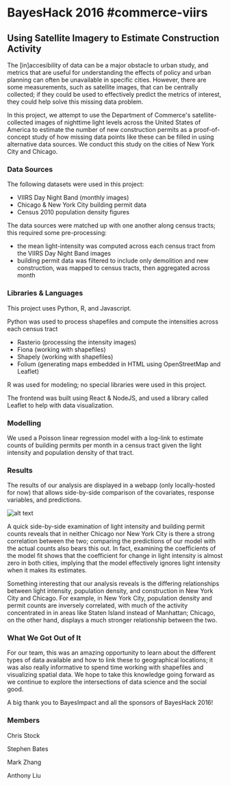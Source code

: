 BayesHack 2016 #commerce-viirs
======================

## Using Satellite Imagery to Estimate Construction Activity
The [in]accesibility of data can be a major obstacle to urban study, and
metrics that are useful for understanding the effects of policy and urban
planning can often be unavailable in specific cities. However, there are some
measurements, such as satellite images, that can be centrally collected; if
they could be used to effectively predict the metrics of interest, they could
help solve this missing data problem.

In this project, we attempt to use the Department of Commerce's
satellite-collected images of nighttime light levels across the United States
of America to estimate the number of new construction permits as a
proof-of-concept study of how missing data points like these can be filled in
using alternative data sources. We conduct this study on the cities of New York
City and Chicago.

### Data Sources
The following datasets were used in this project:
* VIIRS Day Night Band (monthly images)
* Chicago & New York City building permit data
* Census 2010 population density figures

The data sources were matched up with one another along census tracts; this
required some pre-processing:
* the mean light-intensity was computed across each census tract from the VIIRS Day Night Band images
* building permit data was filtered to include only demolition and new construction, was mapped to census tracts, then aggregated across month

### Libraries & Languages
This project uses Python, R, and Javascript.

Python was used to process shapefiles and compute the intensities across each census tract
* Rasterio (processing the intensity images)
* Fiona (working with shapefiles)
* Shapely (working with shapefiles)
* Folium (generating maps embedded in HTML using OpenStreetMap and Leaflet)

R was used for modeling; no special libraries were used in this project.

The frontend was built using React & NodeJS, and used a library called Leaflet
to help with data visualization.

### Modelling
We used a Poisson linear regression model with a log-link to estimate counts of
building permits per month in a census tract given the light intensity and 
population density of that tract.

### Results
The results of our analysis are displayed in a webapp (only locally-hosted
for now) that allows side-by-side comparison of the covariates, response
variables, and predictions.

![alt text](https://github.com/tliu30/commerce_viirs_hack/blob/tony-version/img/bayeshack.jpg?raw=true "Screenshot")

A quick side-by-side examination of light intensity and building permit counts
reveals that in neither Chicago nor New York City is there a strong correlation
between the two; comparing the predictions of our model with the actual counts
also bears this out. In fact, examining the coefficients of the model fit shows
that the coefficient for change in light intensity is almost zero in both
cities, implying that the model effectively ignores light intensity when it
makes its estimates.

Something interesting that our analysis reveals is the differing relationships
between light intensity, population density, and construction in New York City
and Chicago.  For example, in New York City, population density and permit
counts are inversely correlated, with much of the activity concentrated in in
areas like Staten Island instead of Manhattan; Chicago, on the other hand,
displays a much stronger relationship between the two.

### What We Got Out of It
For our team, this was an amazing opportunity to learn about the different
types of data available and how to link these to geographical locations;
it was also really informative to spend time working with shapefiles and
visualizing spatial data. We hope to take this knowledge going forward as we
continue to explore the intersections of data science and the social good.

A big thank you to BayesImpact and all the sponsors of BayesHack 2016!

### Members
Chris Stock

Stephen Bates

Mark Zhang

Anthony Liu
